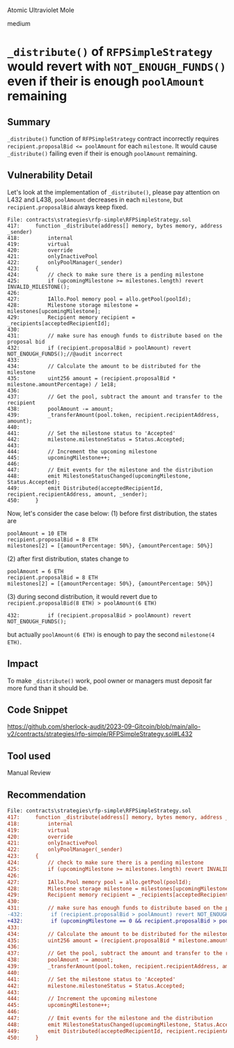 Atomic Ultraviolet Mole

medium

# ````_distribute()```` of ````RFPSimpleStrategy```` would revert with ````NOT_ENOUGH_FUNDS()```` even if their is enough ````poolAmount```` remaining
## Summary
````_distribute()```` function of ````RFPSimpleStrategy```` contract incorrectly requires ````recipient.proposalBid <= poolAmount```` for each ````milestone````. It would cause ````_distribute()```` failing even if their is enough ````poolAmount```` remaining.

## Vulnerability Detail
Let's look at the implementation of ````_distribute()````, please pay attention on L432 and L438, ````poolAmount```` decreases in each ````milestone````, but ````recipient.proposalBid```` always keep fixed.
```solidity
File: contracts\strategies\rfp-simple\RFPSimpleStrategy.sol
417:     function _distribute(address[] memory, bytes memory, address _sender)
418:         internal
419:         virtual
420:         override
421:         onlyInactivePool
422:         onlyPoolManager(_sender)
423:     {
424:         // check to make sure there is a pending milestone
425:         if (upcomingMilestone >= milestones.length) revert INVALID_MILESTONE();
426: 
427:         IAllo.Pool memory pool = allo.getPool(poolId);
428:         Milestone storage milestone = milestones[upcomingMilestone];
429:         Recipient memory recipient = _recipients[acceptedRecipientId];
430: 
431:         // make sure has enough funds to distribute based on the proposal bid
432:         if (recipient.proposalBid > poolAmount) revert NOT_ENOUGH_FUNDS();//@audit incorrect
433: 
434:         // Calculate the amount to be distributed for the milestone
435:         uint256 amount = (recipient.proposalBid * milestone.amountPercentage) / 1e18;
436: 
437:         // Get the pool, subtract the amount and transfer to the recipient
438:         poolAmount -= amount;
439:         _transferAmount(pool.token, recipient.recipientAddress, amount);
440: 
441:         // Set the milestone status to 'Accepted'
442:         milestone.milestoneStatus = Status.Accepted;
443: 
444:         // Increment the upcoming milestone
445:         upcomingMilestone++;
446: 
447:         // Emit events for the milestone and the distribution
448:         emit MilestoneStatusChanged(upcomingMilestone, Status.Accepted);
449:         emit Distributed(acceptedRecipientId, recipient.recipientAddress, amount, _sender);
450:     }

```

Now, let's consider the case below:
(1) before first distribution, the states are
```solidity
poolAmount = 10 ETH
recipient.proposalBid = 8 ETH
milestones[2] = [{amountPercentage: 50%}, {amountPercentage: 50%}]
```
(2) after first distribution, states change to
```solidity
poolAmount = 6 ETH
recipient.proposalBid = 8 ETH
milestones[2] = [{amountPercentage: 50%}, {amountPercentage: 50%}]
```

(3) during second distribution, it would revert due to ````recipient.proposalBid(8 ETH) > poolAmount(6 ETH)````
```solidity
432:         if (recipient.proposalBid > poolAmount) revert NOT_ENOUGH_FUNDS();
```
but actually ````poolAmount(6 ETH)```` is enough to pay the second ````milestone(4 ETH)````.

## Impact
To make ````_distribute()```` work, pool owner or managers must deposit far more fund than it should be.

## Code Snippet
https://github.com/sherlock-audit/2023-09-Gitcoin/blob/main/allo-v2/contracts/strategies/rfp-simple/RFPSimpleStrategy.sol#L432

## Tool used

Manual Review

## Recommendation
```diff
File: contracts\strategies\rfp-simple\RFPSimpleStrategy.sol
417:     function _distribute(address[] memory, bytes memory, address _sender)
418:         internal
419:         virtual
420:         override
421:         onlyInactivePool
422:         onlyPoolManager(_sender)
423:     {
424:         // check to make sure there is a pending milestone
425:         if (upcomingMilestone >= milestones.length) revert INVALID_MILESTONE();
426: 
427:         IAllo.Pool memory pool = allo.getPool(poolId);
428:         Milestone storage milestone = milestones[upcomingMilestone];
429:         Recipient memory recipient = _recipients[acceptedRecipientId];
430: 
431:         // make sure has enough funds to distribute based on the proposal bid
-432:         if (recipient.proposalBid > poolAmount) revert NOT_ENOUGH_FUNDS();
+432:         if (upcomingMilestone == 0 && recipient.proposalBid > poolAmount) revert NOT_ENOUGH_FUNDS();
433: 
434:         // Calculate the amount to be distributed for the milestone
435:         uint256 amount = (recipient.proposalBid * milestone.amountPercentage) / 1e18;
436: 
437:         // Get the pool, subtract the amount and transfer to the recipient
438:         poolAmount -= amount;
439:         _transferAmount(pool.token, recipient.recipientAddress, amount);
440: 
441:         // Set the milestone status to 'Accepted'
442:         milestone.milestoneStatus = Status.Accepted;
443: 
444:         // Increment the upcoming milestone
445:         upcomingMilestone++;
446: 
447:         // Emit events for the milestone and the distribution
448:         emit MilestoneStatusChanged(upcomingMilestone, Status.Accepted);
449:         emit Distributed(acceptedRecipientId, recipient.recipientAddress, amount, _sender);
450:     }

```